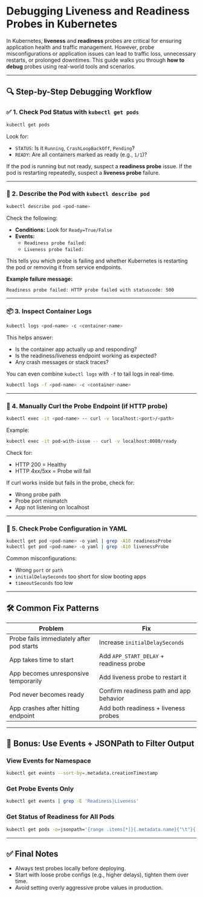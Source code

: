 # Debugging Liveness and Readiness Probes in Kubernetes

In Kubernetes, **liveness** and **readiness** probes are critical for ensuring application health and traffic management. However, probe misconfigurations or application issues can lead to traffic loss, unnecessary restarts, or prolonged downtimes. This guide walks you through **how to debug** probes using real-world tools and scenarios.

---

## 🔍 Step-by-Step Debugging Workflow

### ✅ 1. Check Pod Status with `kubectl get pods`

```bash
kubectl get pods
```

Look for:
- `STATUS`: Is it `Running`, `CrashLoopBackOff`, `Pending`?
- `READY`: Are all containers marked as ready (e.g., `1/1`)?

If the pod is running but not ready, suspect a **readiness probe** issue.
If the pod is restarting repeatedly, suspect a **liveness probe** failure.

---

### 📄 2. Describe the Pod with `kubectl describe pod`

```bash
kubectl describe pod <pod-name>
```

Check the following:
- **Conditions:** Look for `Ready=True/False`
- **Events:**
  - `Readiness probe failed:`
  - `Liveness probe failed:`

This tells you which probe is failing and whether Kubernetes is restarting the pod or removing it from service endpoints.

**Example failure message:**
```
Readiness probe failed: HTTP probe failed with statuscode: 500
```

---

### 📦 3. Inspect Container Logs

```bash
kubectl logs <pod-name> -c <container-name>
```

This helps answer:
- Is the container app actually up and responding?
- Is the readiness/liveness endpoint working as expected?
- Any crash messages or stack traces?

You can even combine `kubectl logs` with `-f` to tail logs in real-time.

```bash
kubectl logs -f <pod-name> -c <container-name>
```

---

### 🧪 4. Manually Curl the Probe Endpoint (if HTTP probe)

```bash
kubectl exec -it <pod-name> -- curl -v localhost:<port>/<path>
```

Example:
```bash
kubectl exec -it pod-with-issue -- curl -v localhost:8080/ready
```

Check for:
- HTTP 200 = Healthy
- HTTP 4xx/5xx = Probe will fail

If curl works inside but fails in the probe, check for:
- Wrong probe path
- Probe port mismatch
- App not listening on localhost

---

### 🔄 5. Check Probe Configuration in YAML

```bash
kubectl get pod <pod-name> -o yaml | grep -A10 readinessProbe
kubectl get pod <pod-name> -o yaml | grep -A10 livenessProbe
```

Common misconfigurations:
- Wrong `port` or `path`
- `initialDelaySeconds` too short for slow booting apps
- `timeoutSeconds` too low

---

## 🛠 Common Fix Patterns

| Problem | Fix |
|--------|------|
| Probe fails immediately after pod starts | Increase `initialDelaySeconds` |
| App takes time to start | Add `APP_START_DELAY` + readiness probe |
| App becomes unresponsive temporarily | Add liveness probe to restart it |
| Pod never becomes ready | Confirm readiness path and app behavior |
| App crashes after hitting endpoint | Add both readiness + liveness probes |

---

## 🧠 Bonus: Use Events + JSONPath to Filter Output

### View Events for Namespace
```bash
kubectl get events --sort-by=.metadata.creationTimestamp
```

### Get Probe Events Only
```bash
kubectl get events | grep -E 'Readiness|Liveness'
```

### Get Status of Readiness for All Pods
```bash
kubectl get pods -o=jsonpath='{range .items[*]}{.metadata.name}{"\t"}{.status.conditions[?(@.type=="Ready")].status}{"\n"}{end}'
```

---

## ✅ Final Notes
- Always test probes locally before deploying.
- Start with loose probe configs (e.g., higher delays), tighten them over time.
- Avoid setting overly aggressive probe values in production.


